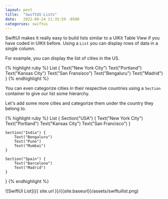 ```yaml
---
layout: post
title:  "SwiftUI-Lists"
date:   2022-09-24 11:35:59 -0500
categories: swiftui
---
```

SwiftUI makes it really easy to build lists similar to a UIKit Table View if you have coded in UIKit before.
Using a `List` you can display rows of data in a single column.

For example, you can display the list of cities in the US.

{% highlight ruby %}
List {
    Text("New York City")
    Text("Portland")
    Text("Kansas City")
    Text("San Fransisco")
    Text("Bengaluru")
    Text("Madrid")
}
{% endhighlight %}

You can even categorize cities in their respective countries using a `Section` container to give our list some
hierarchy.

Let's add some more cities and categorize them under the country they belong to.

{% highlight ruby %}
List {
    Section("USA") {
        Text("New York City")
        Text("Portland")
        Text("Kansas City")
        Text("San Francisco")
    }

    Section("India") {
        Text("Bengaluru")
        Text("Pune")
        Text("Mumbai")
    }

    Section("Spain") {
        Text("Barcelona")
        Text("Madrid")
    }
}
{% endhighlight %}

![SwiftUI List]({{ site.url }}/{{site.baseurl}}/assets/swiftuilist.png)
